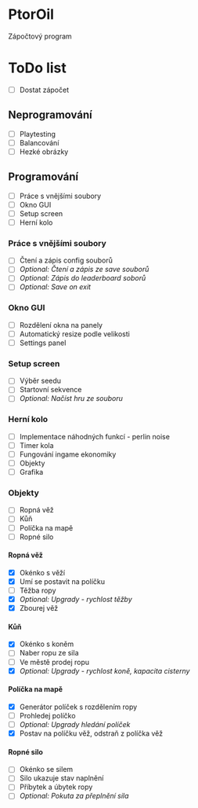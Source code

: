 # PtorOil
Zápočtový program
# ToDo list
- [ ] Dostat zápočet

## Neprogramování
- [ ] Playtesting
- [ ] Balancování
- [ ] Hezké obrázky

## Programování
- [ ] Práce s vnějšími soubory
- [ ] Okno GUI
- [ ] Setup screen
- [ ] Herní kolo

### Práce s vnějšími soubory
- [ ] Čtení a zápis config souborů
- [ ] *Optional: Čtení a zápis ze save souborů*
- [ ] *Optional: Zápis do leaderboard soborů*
- [ ] *Optional: Save on exit*

### Okno GUI
- [ ] Rozdělení okna na panely
- [ ] Automatický resize podle velikosti
- [ ] Settings panel

### Setup screen
- [ ] Výběr seedu
- [ ] Startovní sekvence
- [ ] *Optional: Načíst hru ze souboru*

### Herní kolo
- [ ] Implementace náhodných funkcí - perlin noise
- [ ] Timer kola
- [ ] Fungování ingame ekonomiky
- [ ] Objekty
- [ ] Grafika

### Objekty
- [ ] Ropná věž
- [ ] Kůň
- [ ] Políčka na mapě
- [ ] Ropné silo

#### Ropná věž
- [x] Okénko s věží
- [x] Umí se postavit na políčku
- [ ] Těžba ropy
- [x] *Optional: Upgrady - rychlost těžby*
- [x] Zbourej věž

#### Kůň
- [x] Okénko s koněm
- [ ] Naber ropu ze sila
- [ ] Ve městě prodej ropu
- [x] *Optional: Upgrady - rychlost koně, kapacita cisterny*

#### Políčka na mapě
- [x] Generátor políček s rozdělením ropy
- [ ] Prohledej políčko
- [ ] *Optional: Upgrady hledání políček*
- [x] Postav na políčku věž, odstraň z políčka věž

#### Ropné silo
- [ ] Okénko se silem
- [ ] Silo ukazuje stav naplnění
- [ ] Příbytek a úbytek ropy
- [ ] *Optional: Pokuta za přeplnění sila*